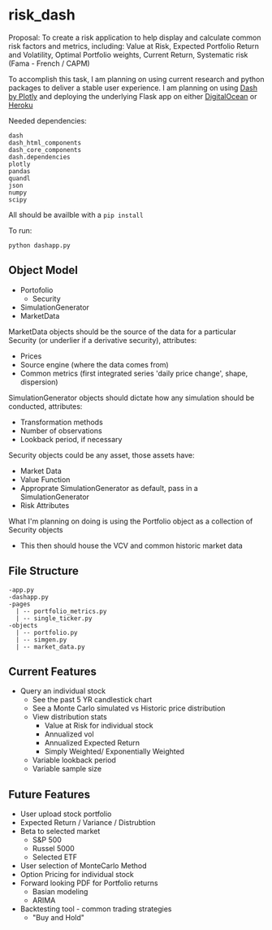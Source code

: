 # risk_dash

Proposal: To create a risk application to help display and calculate common risk factors and metrics, including: Value at Risk, Expected Portfolio Return and Volatility, Optimal Portfolio weights, Current Return, Systematic risk (Fama - French / CAPM)

To accomplish this task, I am planning on using current research and python packages to deliver a stable user experience. I am planning on using [Dash by Plotly](https://plot.ly/dash/) and deploying the underlying Flask app on either [DigitalOcean](https://www.digitalocean.com/) or [Heroku](https://www.heroku.com/)

Needed dependencies:

```
dash
dash_html_components
dash_core_components
dash.dependencies
plotly
pandas
quandl
json
numpy
scipy
```
All should be availble with a `pip install`

To run:

```
python dashapp.py
```

## Object Model

- Portofolio
  - Security
- SimulationGenerator
- MarketData

MarketData objects should be the source of the data for a particular Security (or underlier if a derivative security), attributes:
- Prices
- Source engine (where the data comes from)
- Common metrics (first integrated series 'daily price change', shape, dispersion)

SimulationGenerator objects should dictate how any simulation should be conducted, attributes:
- Transformation methods
- Number of observations
- Lookback period, if necessary

Security objects could be any asset, those assets have:
- Market Data
- Value Function
- Approprate SimulationGenerator as default, pass in a SimulationGenerator
- Risk Attributes

What I'm planning on doing is using the Portfolio object as a collection of Security objects
- This then should house the VCV and common historic market data

## File Structure

```
-app.py
-dashapp.py
-pages
  | -- portfolio_metrics.py
  | -- single_ticker.py
-objects
  | -- portfolio.py
  | -- simgen.py
  | -- market_data.py
```

## Current Features

- Query an individual stock
  - See the past 5 YR candlestick chart
  - See a Monte Carlo simulated vs Historic price distribution
  - View distribution stats
    - Value at Risk for individual stock
    - Annualized vol
    - Annualized Expected Return
    - Simply Weighted/ Exponentially Weighted
  - Variable lookback period
  - Variable sample size

## Future Features

- User upload stock portfolio
- Expected Return / Variance / Distrubtion
- Beta to selected market
  - S\&P 500
  - Russel 5000
  - Selected ETF
- User selection of MonteCarlo Method
- Option Pricing for individual stock
- Forward looking PDF for Portfolio returns
  - Basian modeling
  - ARIMA
- Backtesting tool - common trading strategies
  - "Buy and Hold"

